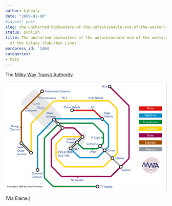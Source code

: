 ```yaml
---
author: kjhealy
date: "2009-01-08"
#layout: post
slug: the-uncharted-backwaters-of-the-unfashionable-end-of-the-western-spiral-arm-of-the-galaxy-suburban-line
status: publish
title: The uncharted backwaters of the unfashionable end of the western spiral arm
  of the Galaxy (Suburban Line)
wordpress_id: '1464'
categories:
- Misc
---
```


The [Milky Way Transit Authority](http://arbesman.net/milkyway/).

[![image](MWTA.png)](http://arbesman.net/milkyway/MWTA.pdf)

(Via Elaine.)
